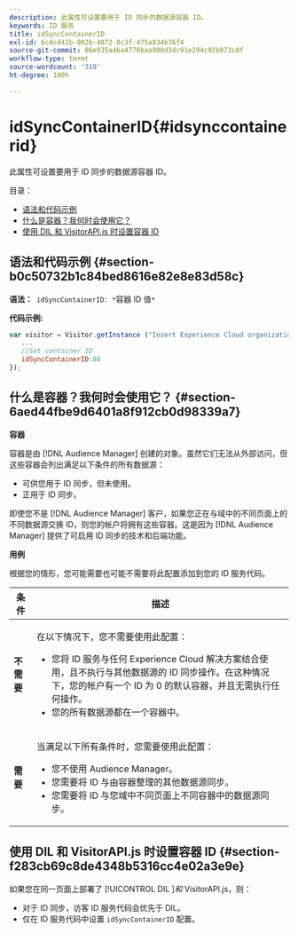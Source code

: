 ```yaml
---
description: 此属性可设置要用于 ID 同步的数据源容器 ID。
keywords: ID 服务
title: idSyncContainerID
exl-id: 6c4cd41b-902b-4872-8c3f-475a834b76f4
source-git-commit: 06e935a4ba4776baa900d3dc91e294c92b873c0f
workflow-type: tm+mt
source-wordcount: '319'
ht-degree: 100%

---
```


# idSyncContainerID{#idsynccontainerid}

此属性可设置要用于 ID 同步的数据源容器 ID。

目录：

<ul class="simplelist"> 
 <li> <a href="../../library/function-vars/idsyncontainerid.md#section-b0c50732b1c84bed8616e82e8e83d58c" format="dita" scope="local"> 语法和代码示例 </a> </li> 
 <li> <a href="../../library/function-vars/idsyncontainerid.md#section-6aed44fbe9d6401a8f912cb0d98339a7" format="dita" scope="local">什么是容器？我何时会使用它？</a> </li> 
 <li> <a href="../../library/function-vars/idsyncontainerid.md#section-f283cb69c8de4348b5316cc4e02a3e9e" format="dita" scope="local"> 使用 DIL 和 VisitorAPI.js 时设置容器 ID </a> </li> 
</ul>

## 语法和代码示例 {#section-b0c50732b1c84bed8616e82e8e83d58c}

**语法：**` idSyncContainerID: *`容器 ID 值`*`

**代码示例:**

```js
var visitor = Visitor.getInstance ("Insert Experience Cloud organization ID here",{ 
   ... 
   //Set container ID 
   idSyncContainerID:80 
});
```

## 什么是容器？我何时会使用它？ {#section-6aed44fbe9d6401a8f912cb0d98339a7}

**容器**

容器是由 [!DNL Audience Manager] 创建的对象。虽然它们无法从外部访问，但这些容器会列出满足以下条件的所有数据源：

* 可供您用于 ID 同步，但未使用。
* 正用于 ID 同步。

即使您不是 [!DNL Audience Manager] 客户，如果您正在与域中的不同页面上的不同数据源交换 ID，则您的帐户将拥有这些容器。这是因为 [!DNL Audience Manager] 提供了可启用 ID 同步的技术和后端功能。

**用例**

根据您的情形，您可能需要也可能不需要将此配置添加到您的 ID 服务代码。

<table id="table_48621F343C7F4760A75F6BCC2DB2DA20"> 
 <thead> 
  <tr> 
   <th colname="col1" class="entry"> 条件 </th> 
   <th colname="col2" class="entry"> 描述 </th> 
  </tr> 
 </thead>
 <tbody> 
  <tr> 
   <td colname="col1"> <p> <b>不需要</b> </p> </td> 
   <td colname="col2"> <p>在以下情况下，您不需要使用此配置： </p> <p> 
     <ul id="ul_4D6F794CD65C43D0BEFBA6F5DE420C2E"> 
      <li id="li_0F048A6AC7BE4450AFA1B20B1AC25808">您将 ID 服务与任何 <span class="keyword">Experience Cloud</span> 解决方案结合使用，且不执行与其他数据源的 ID 同步操作。在这种情况下，您的帐户有一个 ID 为 0 的默认容器，并且无需执行任何操作。 </li> 
      <li id="li_5657D64D9406407D9B4DB7D8BE4F8EE4">您的所有数据源都在一个容器中。 </li> 
     </ul> </p> </td> 
  </tr> 
  <tr> 
   <td colname="col1"> <p> <b>需要</b> </p> </td> 
   <td colname="col2"> <p>当满足以下所有条件时，您需要使用此配置： </p> <p> 
     <ul id="ul_9AFD14FC5A2745F7BD7BE7B64545DA62"> 
      <li id="li_04F0EFBBD71B43608CAAA7E7409D33FE">您不使用 <span class="keyword">Audience Manager</span>。 </li> 
      <li id="li_4BFA6DC76CE9455EBBC337FD2FE820BF">您需要将 ID 与由容器整理的其他数据源同步。 </li> 
      <li id="li_731DA5D1CBF244F8BEBE57C0E2EBA713">您需要将 ID 与您域中不同页面上不同容器中的数据源同步。 </li> 
     </ul> </p> </td> 
  </tr> 
 </tbody> 
</table>

## 使用 DIL 和 VisitorAPI.js 时设置容器 ID {#section-f283cb69c8de4348b5316cc4e02a3e9e}

如果您在同一页面上部署了 [!UICONTROL DIL ]*和* VisitorAPI.js，则：

* 对于 ID 同步，访客 ID 服务代码会优先于 DIL。
* 仅在 ID 服务代码中设置 `idSyncContainerID` 配置。
